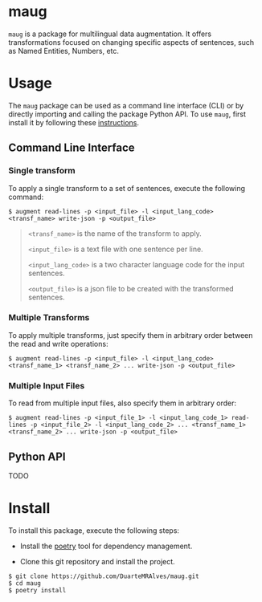# maug

`maug` is a package for multilingual data augmentation. It offers transformations focused on changing specific aspects of sentences, such as Named Entities, Numbers, etc.

# Usage

The `maug` package can be used as a command line interface (CLI) or by directly importing and calling the package Python API. To use `maug`, first install it by following these [instructions](#install).

## Command Line Interface

### Single transform

To apply a single transform to a set of sentences, execute the following command:

```
$ augment read-lines -p <input_file> -l <input_lang_code> <transf_name> write-json -p <output_file>
```

> `<transf_name>` is the name of the transform to apply.
>
> `<input_file>` is a text file with one sentence per line.
>
> `<input_lang_code>` is a two character language code for the input sentences.
>
> `<output_file>` is a json file to be created with the transformed sentences.

### Multiple Transforms

To apply multiple transforms, just specify them in arbitrary order between the read and write operations:

```
$ augment read-lines -p <input_file> -l <input_lang_code> <transf_name_1> <transf_name_2> ... write-json -p <output_file>
```

### Multiple Input Files

To read from multiple input files, also specify them in arbitrary order:

```
$ augment read-lines -p <input_file_1> -l <input_lang_code_1> read-lines -p <input_file_2> -l <input_lang_code_2> ... <transf_name_1> <transf_name_2> ... write-json -p <output_file>
```

## Python API

TODO

# Install

To install this package, execute the following steps:

* Install the [poetry](https://python-poetry.org/docs/#installation) tool for dependency management.

* Clone this git repository and install the project.

```
$ git clone https://github.com/DuarteMRAlves/maug.git
$ cd maug
$ poetry install
```